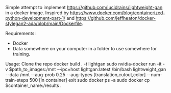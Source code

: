 Simple attempt to implement https://github.com/lucidrains/lightweight-gan in a docker image. Inspired by https://www.docker.com/blog/containerized-python-development-part-1/ and https://github.com/jeffheaton/docker-stylegan2-ada/blob/main/Dockerfile.

Requirements:
- Docker
- Data somewhere on your computer in a folder to use somewhere for training.

Usage:
Clone the repo
docker build . -t lightgan
sudo nvidia-docker run -it -v $path_to_images:/mnt --ipc=host lightgan:latest /bin/bash
lightweight_gan --data /mnt --aug-prob 0.25 --aug-types [translation,cutout,color] --num-train-steps 500 [in container]
exit
sudo docker ps -a
sudo docker cp $container_name:/results .
